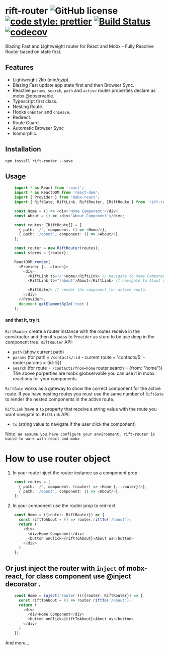 # rift-router ![GitHub license](https://img.shields.io/badge/license-MIT-blue.svg) [![code style: prettier](https://img.shields.io/badge/code_style-prettier-ff69b4.svg?style=flat-square)](https://github.com/prettier/prettier) [![Build Status](https://travis-ci.org/Cervantes007/rift-router.svg?branch=master)](https://travis-ci.org/Cervantes007/rift-router) [![codecov](https://codecov.io/gh/Cervantes007/rift-router/branch/master/graph/badge.svg)](https://codecov.io/gh/Cervantes007/rift-router)

Blazing Fast and Lightweight router for React and Mobx - Fully Reactive Router based on state first.

## Features
* Lightweight 2kb (min/gzip).
* Blazing Fast update app state first and then Browser Sync.
* Reactive `params`, `search`, `path` and `active` router properties declare as mobx @observable.
* Typescript first class.
* Nesting Route.
* Hooks `onEnter` and `onLeave`.
* Redirect.
* Route Guard.
* Automatic Browser Sync
* Isomorphic.

## Installation

`npm install rift-router --save`

## Usage

```typescript
    import * as React from 'react';
    import * as ReactDOM from 'react-dom';
    import { Provider } from 'mobx-react';
    import { RiftGate, RiftLink, RiftRouter, IRiftRoute } from 'rift-router';

    const Home = () => <div>'Home Component'</div>;
    const About = () => <div>'About Component'</div>;

    const routes: IRiftRoute[] = [
      { path: '/', component: () => <Home/>},
      { path: '/about', component: () => <About/>},
    ];

    const router = new RiftRouter(routes);
    const stores = {router};

    ReactDOM.render(
      <Provider {...stores}>
        <div>
          <RiftLink to="/">Home</RiftLink> // navigate to Home Component
          <RiftLink to="/about">About</RiftLink> // navigate to About Component

          <RiftGate/> // render the component for active route.
        </div>
      </Provider>,
      document.getElementById('root')
    );
```

#### and that it, try it.

`RiftRouter` create a router instance with the routes receive in the constructor and then it's pass to `Provider`
as store to be use deep in the component tree.
 `RiftRouter` API:
 * `path` (show current path)
 * `params` (for path = `/contacts/:id` - current route = 'contacts/5' - router.params = {id: 5})
 * `search` (for route = `/contacts?from=home` router.search = {from: "home"})
The above porperties are mobx @observable you can use it in mobx reactions for your components.

`RiftGate` works as a gateway to show the correct component for the active route. If you have nesting routes you must
use the same number of `RiftGate` to render the nested components in the active route.

`RiftLink` have a `to` property that receive a string value with the route you want navigate to.
`RiftLink` API:
* `to` (string value to navigate if the user click the component)

Note: `We assume you have configure your environment, rift-router is build to work with react and mobx`

# How to use router object

1. In your route inject the router instance as a component prop
```typescript
    const routes = [
      { path: '/', component: (router) => <Home {...router}/>},
      { path: '/about', component: () => <About/>},
    ];
```

2. In your component use the router prop to redirect
```typescript
    const Home = ({router: RiftRouter}) => {
      const riftToAbout = () => router.riftTo('/about');
      return (
        <div>
          <div>Home Component</div>
          <button onClick={riftToAbout}>About us</button>
        </div>
      )
    };
```

## Or just inject the router with `inject` of mobx-react, for class component use @inject decorator .
```typescript
    const Home = inject('router')(({router: RiftRouter}) => {
      const riftToAbout = () => router.riftTo('/about');
      return (
        <div>
          <div>Home Component</div>
          <button onClick={riftToAbout}>About us</button>
        </div>
      )
    });
```

And more...